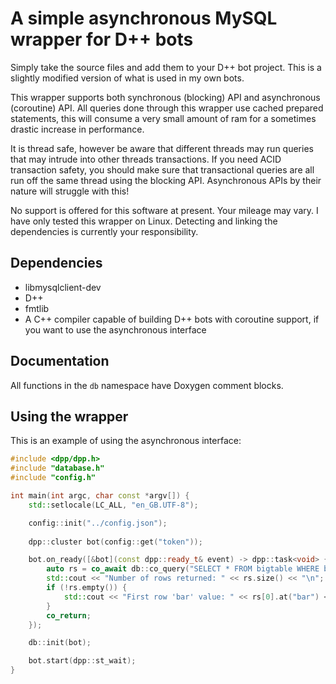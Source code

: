 # A simple asynchronous MySQL wrapper for D++ bots

Simply take the source files and add them to your D++ bot project. This is a slightly modified version of what is used in my own bots.

This wrapper supports both synchronous (blocking) API and asynchronous (coroutine) API. All queries done through this wrapper use cached prepared statements, this will consume a very small amount of ram for a sometimes drastic increase in performance.

It is thread safe, however be aware that different threads may run queries that may intrude into other threads transactions. If you need ACID transaction safety, you should make sure that transactional queries are all run off the same thread using the blocking API. Asynchronous APIs by their nature will struggle with this!

No support is offered for this software at present. Your mileage may vary. I have only tested this wrapper on Linux. Detecting and linking the dependencies is currently your responsibility.

## Dependencies

* libmysqlclient-dev
* D++
* fmtlib
* A C++ compiler capable of building D++ bots with coroutine support, if you want to use the asynchronous interface

## Documentation

All functions in the `db` namespace have Doxygen comment blocks.

## Using the wrapper

This is an example of using the asynchronous interface:

```cpp
#include <dpp/dpp.h>
#include "database.h"
#include "config.h"

int main(int argc, char const *argv[]) {
	std::setlocale(LC_ALL, "en_GB.UTF-8");

	config::init("../config.json");
		
	dpp::cluster bot(config::get("token"));

	bot.on_ready([&bot](const dpp::ready_t& event) -> dpp::task<void> {
		auto rs = co_await db::co_query("SELECT * FROM bigtable WHERE bar = ?", { "baz" });
		std::cout << "Number of rows returned: " << rs.size() << "\n";
		if (!rs.empty()) {
			std::cout << "First row 'bar' value: " << rs[0].at("bar") << "\n";
		}
		co_return;
	});

	db::init(bot);

	bot.start(dpp::st_wait);
}
```
